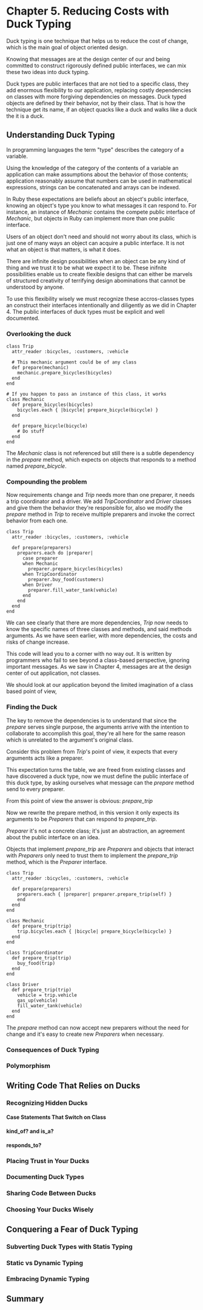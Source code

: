 # Chapter 5. Reducing Costs with Duck Typing

Duck typing is one technique that helps us to reduce the cost of change, which is the main goal of object oriented design.

Knowing that messages are at the design center of our and being committed to construct rigorously defined public interfaces, we can mix these two ideas into duck typing.

Duck types are public interfaces that are not tied to a specific class, they add enormous flexibility to our application, replacing costly dependencies on classes with more forgiving dependencies on messages. Duck typed objects are defined by their behavior, not by their class. That is how the technique get its name, if an object quacks like a duck and walks like a duck the it is a duck.

## Understanding Duck Typing

In programming languages the term "type" describes the category of a variable.

Using the knowledge of the category of the contents of a variable an application can make assumptions about the behavior of those contents; application reasonably assume that numbers can be used in mathematical expressions, strings can be concatenated and arrays can be indexed.

In Ruby these expectations are beliefs about an object's public interface, knowing an object's type you know to what messages it can respond to. For instance, an instance of *Mechanic* contains the compete public interface of *Mechanic*, but objects in Ruby can implement more than one public interface.

Users of an object don't need and should not worry about its class, which is just one of many ways an object can acquire a public interface. It is not what an object is that matters, is what it does.

There are infinite design possibilities when an object can be any kind of thing and we trust it to be what we expect it to be. These inifnite possibilities enable us to create flexible designs that can either be marvels of structured creativity of terrifying design abominations that cannot be understood by anyone.

To use this flexibility wisely we must recognize these accros-classes types an construct their interfaces intentionally and diligently as we did in Chapter 4. The public interfaces of duck types must be explicit and well documented.

### Overlooking the duck

````(ruby)
class Trip
  attr_reader :bicycles, :customers, :vehicle

  # This mechanic argument could be of any class
  def prepare(mechanic)
    mechanic.prepare_bicycles(bicycles)
  end
end

# If you happen to pass an instance of this class, it works
class Mechanic
  def prepare_bicycles(bicycles)
    bicycles.each { |bicycle| prepare_bicycle(bicycle) }
  end

  def prepare_bicycle(bicycle)
    # Do stuff
  end
end
````

The *Mechanic* class is not referenced but still there is a subtle dependency in the *prepare* method, which expects on objects that responds to a method named *prepare_bicycle*.

### Compounding the problem

Now requirements change and *Trip* needs more than one preparer, it needs a trip coordinator and a driver. We add *TripCoordinator* and *Driver* classes and give them the behavior they're responsible for, also we modify the *prepare* method in *Trip* to receive multiple preparers and invoke the correct behavior from each one.

````
class Trip
  attr_reader :bicycles, :customers, :vehicle

  def prepare(preparers)
    preparers.each do |preparer|
      case preparer
      when Mechanic
        preparer.prepare_bicycles(bicycles)
      when TripCoordinator
        preparer.buy_food(customers)
      when Driver
        preparer.fill_water_tank(vehicle)
      end
    end
  end
end
````

We can see clearly that there are more dependencies, *Trip* now needs to know the specific names of three classes and methods, and said methods arguments. As we have seen earlier, with more dependencies, the costs and risks of change increase.

This code will lead you to a corner with no way out. It is written by programmers who fail to see beyond a class-based perspective, ignoring important messages. As we saw in Chapter 4, messages are at the design center of out application, not classes.

We should look at our application beyond the limited imagination of a class based point of view,

### Finding the Duck

The key to remove the dependencies is to understand that since the *prepare* serves single purpose, the arguments arrive with the intention to collaborate to accomplish this goal, they're all here for the same reason which is unrelated to the argument's original class.

Consider this problem from *Trip*'s point of view, it expects that every arguments acts like a preparer.

This expectation turns the table, we are freed from existing classes and have discovered a duck type, now we must define the public interface of this duck type, by asking ourselves what message can the *prepare* method send to every preparer.

From this point of view the answer is obvious: *prepare_trip*

Now we rewrite the prepare method, in this version it only expects its arguments to be *Preparers* that can respond to *prepare_trip*.

*Preparer* it's not a concrete class; it's just an abstraction, an agreement about the public interface on an idea.

Objects that implement *prepare_trip* are *Preparers* and objects that interact with *Preparers* only need to trust them to implement the *prepare_trip* method, which is the *Preparer* interface.

````
class Trip
  attr_reader :bicycles, :customers, :vehicle

  def prepare(preparers)
    preparers.each { |preparer| preparer.prepare_trip(self) }
    end
  end
end

class Mechanic
  def prepare_trip(trip)
    trip.bicycles.each { |bicycle| prepare_bicycle(bicycle) }
  end
end

class TripCoordinator
  def prepare_trip(trip)
    buy_food(trip)
  end
end

class Driver
  def prepare_trip(trip)
    vehicle = trip.vehicle
    gas_up(vehicle)
    fill_water_tank(vehicle)
  end
end

````

The *prepare* method can now accept new preparers without the need for change and it's easy to create new *Preparers* when necessary.

### Consequences of Duck Typing



### Polymorphism

## Writing Code That Relies on Ducks

### Recognizing Hidden Ducks

#### Case Statements That Switch on Class

#### kind_of? and is_a?

#### responds_to?

### Placing Trust in Your Ducks

### Documenting Duck Types

### Sharing Code Between Ducks

### Choosing Your Ducks Wisely

## Conquering a Fear of Duck Typing

### Subverting Duck Types with Statis Typing

### Static vs Dynamic Typing

### Embracing Dynamic Typing

## Summary
